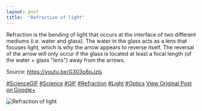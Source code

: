 ```yaml
---
layout: post
title:  "Refraction of light"
---
```


Refraction is the bending of light that occurs at the interface of two different mediums (i.e. water and glass). The water in the glass acts as a lens that focuses light, which is why the arrow appears to reverse itself. The reversal of the arrow will only occur if the glass is located at least a focal length (of the water + glass "lens") away from the arrows.  
  
Source: <https://youtu.be/G303o8pJzls>  
  
[#ScienceGIF](https://plus.google.com/s/%23ScienceGIF/posts) [#Science](https://plus.google.com/s/%23Science/posts) [#GIF](https://plus.google.com/s/%23GIF/posts) [#Refraction](https://plus.google.com/s/%23Refraction/posts) [#Light](https://plus.google.com/s/%23Light/posts) [#Optics](https://plus.google.com/s/%23Optics/posts)
[View Original Post on Google+](https://plus.google.com/+ColinSullender/posts/2rxQBXxa5aL)

![Refraction of light](https://i.imgur.com/Sobxa9X.gif)
